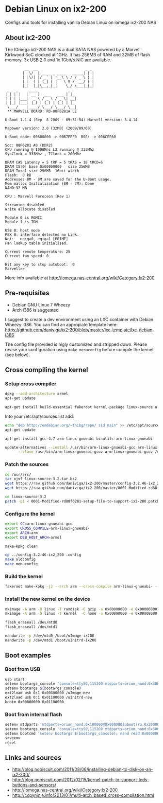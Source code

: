 Debian Linux on ix2-200
=======

Configs and tools for installing vanilla Debian Linux on iomega ix2-200 NAS

About ix2-200
------
The IOmega ix2-200 NAS is a dual SATA NAS powered by a Marvell Kirkwood SoC clocked at 1GHz. It has 256MB of RAM and 32MB of flash memory. 3x USB 2.0 and 1x 1Gbit/s NIC are available.

```
         __  __                      _ _
        |  \/  | __ _ _ ____   _____| | |
        | |\/| |/ _` | '__\ \ / / _ \ | |
        | |  | | (_| | |   \ V /  __/ | |
        |_|  |_|\__,_|_|    \_/ \___|_|_|
 _   _     ____              _
| | | |   | __ )  ___   ___ | |_ 
| | | |___|  _ \ / _ \ / _ \| __| 
| |_| |___| |_) | (_) | (_) | |_ 
 \___/    |____/ \___/ \___/ \__| 
 ** MARVELL BOARD: RD-88F6281A LE  

U-Boot 1.1.4 (Sep  8 2009 - 09:31:54) Marvell version: 3.4.14

Mapower version: 2.0 (32MB) (2009/09/08)

U-Boot code: 00600000 -> 0067FFF0  BSS: -> 006CEE60

Soc: 88F6281 A0 (DDR2)
CPU running @ 1000Mhz L2 running @ 333Mhz
SysClock = 333Mhz , TClock = 200Mhz 

DRAM CAS Latency = 5 tRP = 5 tRAS = 18 tRCD=6
DRAM CS[0] base 0x00000000   size 256MB 
DRAM Total size 256MB  16bit width
Flash:  0 kB
Addresses 8M - 0M are saved for the U-Boot usage.
Mem malloc Initialization (8M - 7M): Done
NAND:32 MB

CPU : Marvell Feroceon (Rev 1)

Streaming disabled 
Write allocate disabled

Module 0 is RGMII
Module 1 is TDM

USB 0: host mode
PEX 0: interface detected no Link.
Net:   egiga0, egiga1 [PRIME]
Fan lookup table initialized.

Current remote temperature: 25
Current fan speed: 0

Hit any key to stop autoboot:  0 
Marvell>>
```

More info available at http://iomega.nas-central.org/wiki/Category:Ix2-200


Pre-requisites
------
+ Debian GNU Linux 7 Wheezy
+ Arch i386 is suggested

I suggest to create a dev environment using an LXC container with Debian Wheezy i386. You can find an appropiate template here: https://github.com/daniviga/ix2-200/blob/master/lxc-template/lxc-debian-i386

The config file provided is higly customized and stripped down. Please revise your configuration using ```make menuconfig``` before compile the kernel (see below).


Cross compiling the kernel
------
### Setup cross compiler ###

```bash
dpkg --add-architecture armel
apt-get update
```
```bash
apt-get install build-essential fakeroot kernel-package linux-source u-boot-tools zlib1g-dev libncurses5-dev binutils-multiarch
```

Into your /etc/apt/sources.list add:
```bash
echo "deb http://emdebian.org/~thibg/repo/ sid main" >> /etc/apt/sources.list
apt-get update
```
```bash
apt-get install gcc-4.7-arm-linux-gnueabi binutils-arm-linux-gnueabi
```
```bash
update-alternatives --install /usr/bin/arm-linux-gnueabi-gcc arm-linux-gnueabi-gcc /usr/bin/arm-linux-gnueabi-gcc-4.7 46 \
      --slave /usr/bin/arm-linux-gnueabi-gcov arm-linux-gnueabi-gcov /usr/bin/arm-linux-gnueabi-gcov-4.7
```
### Patch the sources ###
```bash
cd /usr/src/
tar xjvf linux-source-3.2.tar.bz2
wget https://raw.github.com/daniviga/ix2-200/master/config-3.2.46-ix2_200
wget https://raw.github.com/daniviga/ix2-200/master/0001-Modified-rd88f6281-setup-file-to-support-ix2-200.patch
```
```bash
cd linux-source-3.2
patch -p1 < 0001-Modified-rd88f6281-setup-file-to-support-ix2-200.patch
```
### Configure the kernel ###
```bash
export CC=arm-linux-gnueabi-gcc
export CROSS_COMPILE=arm-linux-gnueabi-
export ARCH=arm
export DEB_HOST_ARCH=armel

make-kpkg clean

cp ../config-3.2.46-ix2_200 .config
make oldconfig
make menuconfig
```
### Build the kernel ###
```bash
fakeroot make-kpkg -j2 --arch arm --cross-compile arm-linux-gnueabi- --append-to-version=-ix2-200 --initrd kernel_image kernel_headers
```

### Install the new kernel on the device ###
```bash
mkimage -A arm -O linux -T ramdisk -C gzip -a 0x00000000 -e 0x00000000 -n initramfs -d initrd.img-3.2.46 uInitrd-ix200
mkimage -A arm -O linux -T kernel  -C none -a 0x00008000 -e 0x00008000 -n Linux-3.2.46 -d vmlinuz-3.2.46 uImage-ix200
```
```bash
flash_eraseall /dev/mtd0
flash_eraseall /dev/mtd1

nandwrite -p /dev/mtd0 /boot/uImage-ix200 
nandwrite -p /dev/mtd1 /boot/uInitrd-ix200 
```

Boot examples
------
### Boot from USB ###
```bash
usb start
setenv bootargs_console 'console=ttyS0,115200 mtdparts=orion_nand:0x300000@0x100000(uImage),0x1000000@0x540000(uInitrd) root=/dev/mapper/sata-root'
setenv bootargs $(bootargs_console)
ext2load usb 0:1 0x00800000 /uImage-new
ext2load usb 0:1 0x01100000 /uInitrd-new
bootm 0x00800000 0x01100000
```

### Boot from internal flash ###
```bash
setenv mtdparts 'mtdparts=orion_nand:0x100000@0x000000(uboot)ro,0x20000@0xA0000(uboot_env),0x300000@0x100000(uImage),0x1000000@0x540000(uInitrd)'
setenv bootargs_console 'console=ttyS0,115200 mtdparts=orion_nand:0x300000@0x100000(uImage),0x1000000@0x540000(uInitrd) root=/dev/mapper/sata-root'
setenv bootcmd 'setenv bootargs $(bootargs_console); nand read 0x800000 uImage; nand read 0x1100000 uInitrd; bootm 0x00800000 0x01100000'
saveenv
reset
```

Links and sources
------
+ http://blog.nobiscuit.com/2011/08/06/installing-debian-to-disk-on-an-ix2-200/
+ http://blog.nobiscuit.com/2012/02/15/kernel-patch-to-support-leds-buttons-and-sensors/
+ http://iomega.nas-central.org/wiki/Category:Ix2-200
+ http://copyninja.info/2013/01/multi-arch_based_cross-compilation.html

